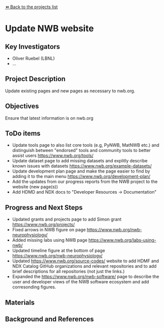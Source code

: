 [:rewind: Back to the projects list](../../README.md#ProjectsList)

<!-- For information on how to write GitHub .md files see https://guides.github.com/features/mastering-markdown/ -->

# Update NWB website

## Key Investigators

* Oliver Ruebel (LBNL)
* ...

## Project Description

Update existing pages and new pages as necessary to nwb.org.

## Objectives

Ensure that latest information is on nwb.org

## ToDo items

* Update tools page to also list core tools (e.g, PyNWB, MatNWB etc.) and distinguish between "endorsed" tools and community tools to better assist users https://www.nwb.org/tools/
* Update dataset page to add missing datasets and explitly describe known issues with datasets https://www.nwb.org/example-datasets/
* Update development plan page and make the page easier to find by adding it to the main menu https://www.nwb.org/development-plan/
* Add the updates from our progress reports from the NWB project to the website (new page(s))
* Add  HDMD and NDX docs to "Developer Resources -> Documentation"

## Progress and Next Steps

<!--Populate this section as you are making progress before/during/after the hackathon-->
<!--Describe the progress you have made on the project,e.g., which objectives you have achieved and how.-->
<!--Describe the next steps you are planing to take to complete the project.-->


* Updated grants and projects page to add Simon grant https://www.nwb.org/projects/
* Fixed arrows in NWB figure on page https://www.nwb.org/nwb-neurophysiology/
* Added missing labs using NWB page https://www.nwb.org/labs-using-nwb/
* Updated timeline figure at the bottom of page https://www.nwb.org/nwb-neurophysiology/
* Updated https://www.nwb.org/source-codes/ website to add HDMF and NDX Catalog GitHub organizations and relevant repositories and to add brief descriptions for all repositories (not just the links.)
* Expanded the https://www.nwb.org/nwb-software/ page to describe the user and developer views of the NWB software ecosystem and add corresonding figures.

## Materials

<!--If available add links to the materials relevant to the project, e.g., the code generated for the project or data used-->
<!--If available add pictures and links to videos that demonstrate what has been accomplished.-->
<!--![Description of picture](Example2.jpg)-->

## Background and References

<!--Use this space for information that may help people better understand your project, like links to papers, source code, or data ,e.g:-->
<!-- - Source code: https://github.com/YourUser/YourRepository -->
<!-- - Documentation: https://link.to.docs -->
<!-- - Test data: https://link.to.test.data -->

